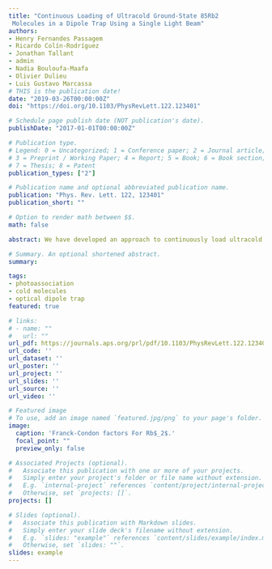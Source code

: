```yaml
---
title: "Continuous Loading of Ultracold Ground-State 85Rb2
 Molecules in a Dipole Trap Using a Single Light Beam"
authors:
- Henry Fernandes Passagem
- Ricardo Colín-Rodríguez
- Jonathan Tallant
- admin
- Nadia Bouloufa-Maafa
- Olivier Dulieu
- Luis Gustavo Marcassa
# THIS is the publication date!
date: "2019-03-26T00:00:00Z" 
doi: "https://doi.org/10.1103/PhysRevLett.122.123401"

# Schedule page publish date (NOT publication's date).
publishDate: "2017-01-01T00:00:00Z"

# Publication type.
# Legend: 0 = Uncategorized; 1 = Conference paper; 2 = Journal article;
# 3 = Preprint / Working Paper; 4 = Report; 5 = Book; 6 = Book section;
# 7 = Thesis; 8 = Patent
publication_types: ["2"]

# Publication name and optional abbreviated publication name.
publication: "Phys. Rev. Lett. 122, 123401"
publication_short: ""

# Option to render math between $$.
math: false

abstract: We have developed an approach to continuously load ultracold $^{85}{{Rb}}_{2}$ vibrational ground-state molecules into a crossed optical dipole trap from a magneto-optical trap. The technique relies on a single high-power light beam with a broad spectrum superimposed onto a narrow peak at an energy of about $9400{cm}^{-1}$. This single laser source performs all the required steps the short-range photoassociation creating ground-state molecules after radiative emission, the cooling of the molecular vibrational population down to the lowest vibrational level ${v}_{X}=0$, and the optical trapping of these molecules. Furthermore, we probe by depletion spectroscopy and determine that 75% of the ${v}_{X}=0$ ground-state molecules are in the three lowest rotational levels ${J}_{X}=0$, 1, 2. The lifetime of the ultracold molecules in the optical dipole trap is limited to about 70 ms by off-resonant light scattering. The proposed technique opens perspectives for the formation of new molecular species in the ultracold domain, which are not yet accessible by well-established approaches."

# Summary. An optional shortened abstract.
summary: 

tags:
- photoassociation
- cold molecules
- optical dipole trap
featured: true

# links:
# - name: ""
#   url: ""
url_pdf: https://journals.aps.org/prl/pdf/10.1103/PhysRevLett.122.123401
url_code: ''
url_dataset: ''
url_poster: ''
url_project: ''
url_slides: ''
url_source: ''
url_video: ''

# Featured image
# To use, add an image named `featured.jpg/png` to your page's folder. 
image:
  caption: 'Franck-Condon factors For Rb$_2$.'
  focal_point: ""
  preview_only: false

# Associated Projects (optional).
#   Associate this publication with one or more of your projects.
#   Simply enter your project's folder or file name without extension.
#   E.g. `internal-project` references `content/project/internal-project/index.md`.
#   Otherwise, set `projects: []`.
projects: []

# Slides (optional).
#   Associate this publication with Markdown slides.
#   Simply enter your slide deck's filename without extension.
#   E.g. `slides: "example"` references `content/slides/example/index.md`.
#   Otherwise, set `slides: ""`.
slides: example
---
```


<!--{{% callout note %}}
Click the *Cite* button above to demo the feature to enable visitors to import publication metadata into their reference management software.
{{% /callout %}}

{{% callout note %}}
Click the *Slides* button above to demo Academic's Markdown slides feature.
{{% /callout %}} -->

<!--- Supplementary notes can be added here, including [code and math](https://sourcethemes.com/academic/docs/writing-markdown-latex/). -->
